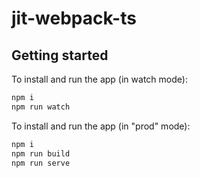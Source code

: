 # jit-webpack-ts

## Getting started

To install and run the app (in watch mode):

```bash
npm i
npm run watch
```

To install and run the app (in "prod" mode):

```bash
npm i
npm run build
npm run serve
```
